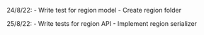 24/8/22:
    - Write test for region model
    - Create region folder

25/8/22:
    - Write tests for region API
    - Implement region serializer